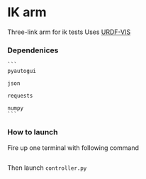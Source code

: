 # IK arm
Three-link arm for ik tests
Uses [URDF-VIS](https://github.com/openrr/urdf-viz)

### Dependenices 
    ```
    pyautogui

    json

    requests

    numpy
    ``` 
### How to launch

Fire up one terminal with following command
```    urdf-viz arm/urdf/arm.urdf
```

Then launch ``` controller.py ```
